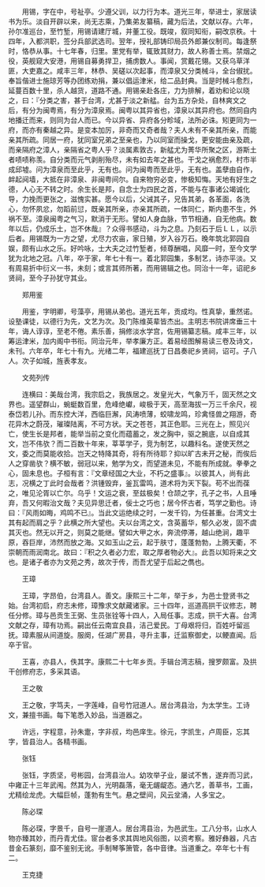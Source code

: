 <!-- { "loadSidebar": true } -->
　　用锡，字在中，号祉亭。少遵父训，以力行为本。道光三年，举进士，家居读书为乐。淡自开辟以来，尚无志乘，乃集弟友纂稿，藏为后法，文献以存。六年，孙尔准巡台，至竹堑，用锡请建厅城，并董工役。既竣，叙同知衔，嗣改京秩。十四年，入都洪职，签分兵部武选司。翌年，授礼部铸印局员外郎兼仪制司。每逢祭时，恪恭从事。十七年春，归里。里党有举，辄致其财力，故人称善士焉。禁烟之役，英舰窥大安港，用锡自募勇捍卫，捕虏数人。事闻，赏戴花翎。又获乌草洋匪，大吏嘉之。咸丰三年，林恭、吴磋以次起事，而漳泉又分类械斗，全台俶扰。奉旨偕进士施琼芳等办团练劝捐，兼以倡运津米，给二品封典。当是时械斗愈烈，延蔓百数十里，杀人越货，道路不通。用锡亲赴各庄，力为排解，着劝和论以晓之，曰：『分类之害，甚于台湾，尤甚于淡之新艋。台为五方杂处，自林爽文之后，有分为闽粤焉，有分为漳泉焉。闽粤以其异省也，漳泉以其异府也。然同自内地播迁而来，则同为台人而已。今以异省、异府各分畛域，法所必诛。矧更同为一府，而亦有秦越之异。是变本加厉，非奇而又奇者哉？夫人未有不亲其所亲，而能亲其所疏。同居一府，犹同室兄弟之至亲也，乃以同室而操戈，更安能由亲及疏，而亲隔府之漳人，亲隔省之粤人乎？淡属素敦古，新艋尤为菁华所聚之区，游斯土者啧啧称羡。自分类而元气剥削殆尽，未有如去年之甚也。干戈之祸愈烈，村市半成邱墟。问为漳泉而至此乎，无有也。问为闽粤而至此乎，无有也。盖孽由自作，衅起阋墙，大抵在非漳泉、非闽粤间尔。自来物穷必变，惨极知悔。天地有好生之德，人心无不转之时。余生长是邦，自念士为四民之首，不能与在事诸公竭诚化导，力挽而更张之，滋愧实甚。愿今以后，父诫其子，兄告其弟，各革面，各洗心，勿怀夙忿，勿蹈前愆，既亲其所亲，亦亲其所疏，一体同仁，斯内患不生，外祸不至。漳泉闽粤之气习，默消于无形。譬如人身血脉，节节相通，自无他病。数年以后，仍成乐土，岂不休哉』？众得书感动，斗为之息。乃刻石于后ＬＬ，以示后者。用锡既为一方之望，尤尽力农亩，家日殖，岁入谷万石。晚年筑北郭园自娱，颇有山水之乐。好吟咏，士大夫之过竹堑者，倾尊酬唱，风靡一时，至今文学犹为北地之冠。八年，卒于家，年七十有一。着北郭园集，多制艺，诗亦平淡。又有周易折中衍义一书，未刻；或言其师所著，而用锡辑之也。同治十一年，诏祀乡贤祠，至今子孙犹守其业。

　　郑用鉴

　　用鉴，字明卿，号藻亭，用锡从弟也。道光五年，贡成均。性真挚，重然诺。设塾课徒，以德行为先，文艺为次。及门陈维英辈皆杰出。主明志书院讲席垂三十年，诲人谆谆，至老不倦。素乐善，捐修淡水学宫，佐用锡纂志稿。咸丰三年，以筹运津米，加内阁中书衔。同治元年，举孝廉方正。着易经图解易读三卷及诗文，未刊。六年卒，年七十有九。光绪二年，福建巡抚丁日昌奏祀乡贤祠，诏可。子八人。次子如城，旌表孝友。

　　文苑列传

　　连横曰：美哉台湾，我宗启之，我族居之。发皇光大，气象万千，固天然之文界也。遥望群山，蜿蜓数百里，危峰绝巘，峻极于天，高至海拔一万三千余尺，视泰岱若儿孙。而东控大洋，西临巨澥，风涛喷薄，蛟啸龙鸣，珍禽怪兽之翔游，奇花异木之蔚茂，璀璨陆离，不可方状。天之苍苍，其正色耶。三光在上，照见兴亡，使生长是邦者，能举当前之变化而蕴蓄之，发之胸中，驱之腕底，以自成其文，岂不伟欤？而二百数十年来，莘莘学子，竞为制艺，以趣科名。遂使天然之文，委之而莫能收拾。岂天之特降其奇，将有所待耶？抑以旷古未开之秘，而俟后人之穿凿欤？横不敏，弱冠以来，勉学为文，而望道未见，不能有所成就。拳拳之心，固未息也。子桓有言：『文章经国之大业，不朽之盛事』。以彼其人，尚有此志，况横之丁此时会哉者？洪锺毁弃，釜瓦雷鸣，道术将为天下裂。苟不出而葆之，唯见沦胥以亡尔。乌乎！文运之衰，至兹极矣！仓颉之字，孔子之书，人且唾弃，吾又何暇治文哉？夫见异思迁者，佞士之巧也；居今怀古者，笃学之勤也。诗曰：『风雨如晦，鸡鸣不已』。当此文运绝续之时，一发千钧，为任甚重。台湾文士其有起而肩之乎？此横之所大望也。夫以台湾之文，含英蓄华，郁久必发，固不虞其灭也。然无以开之，则莫之能继。譬如大甲之水，奔流停滞，越山绝涧，趣平原，吞巨岸，沛然而放之海。又如玉山之云，起于肤寸，蓬蓬勃勃，上腾天衢，不崇朝而雨润南北。故曰：『积之久者必力宏，取之厚者物必大』。此吾以知将来之文也。是诸子者亦为文苑之秀，故次于传，而吾尤望于后起之儁也。

　　王璋

　　王璋，字昂伯，台湾县人。善文。康熙三十二年，举于乡，为邑士登贤书之始。台湾初启，府志未修，璋豫求文献藏诸家。三十四年，巡道高拱干议修志，聘任分修。璋与邑贡生王弼、生员张铨等十四人，入局任事。志成，拱干大喜。台湾文献之存，璋有功焉。嗣出任云南宜良县，洁己爱民。丁母艰将归，百姓吁留巡抚。璋素服从间道旋。服阕，任湖广房县，寻升主事，迁监察御史，以鲠直闻。后卒于官。

　　王喜，亦县人，佚其字。康熙二十七年乡贡。手辑台湾志稿，搜罗颇富。及拱干创修府志，多采其语。

　　王之敬

　　王之敬，字笃夫，一字莲峰，自号竹冠道人。居台湾县治，为太学生。工诗文，兼擅书画。每下笔悉入妙品，当道器之。

　　许远，字程意，孙朱疐，字非叔，均邑庠生。徐元，字凯生，卢周臣，忘其字，皆县治人。各精书画。

　　张钰

　　张钰，字质坚，号彬园，台湾县治人。幼攻举子业，屡试不售，遂弃而习武，中雍正十三年武闱。然其为人，光明磊落，毫无龌龊态。通六艺，善草书，工画，尤精绘龙虎。大幅巨帧，蓬勃有生气。悬之壁间，风云坌涌，人多宝之。

　　陈必琛

　　陈必琛，字景千，自号一崖道人。居台湾县治，为邑武生。工八分书，山水人物亦臻其妙，而丹青尤佳。宧台者多求其舆地风俗图，以资考察。雅好彝器，凡古昔金石篆刻，靡不鉴别无讹。手制琴筝箫管，各中音律。当道重之。卒年七十有二。

　　王克捷

